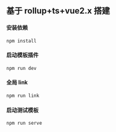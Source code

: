## 基于 rollup+ts+vue2.x 搭建

#### 安装依赖

```npm
npm install
```

#### 启动模板插件

```npm
npm run dev
```

#### 全局 link

```npm
npm run link
```

#### 启动测试模板

```npm
npm run serve
```
